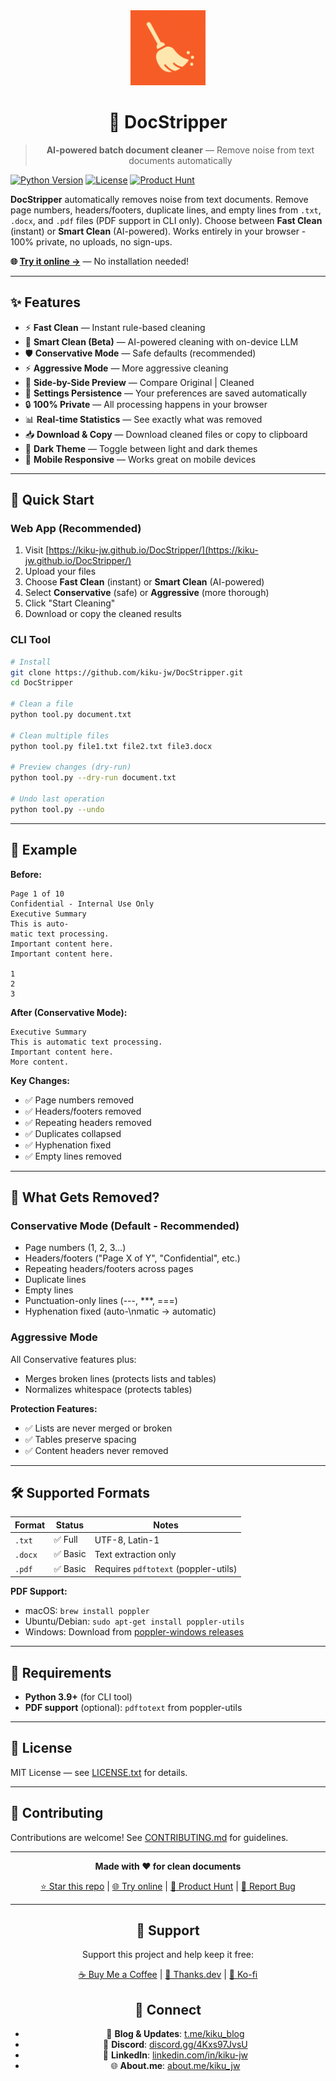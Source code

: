 <div align="center">
  <img src="docs/assets/icon.svg?v=2" alt="DocStripper Logo" width="120">
  
  # 🧹 DocStripper
  
  > **AI-powered batch document cleaner** — Remove noise from text documents automatically
</div>

[![Python Version](https://img.shields.io/badge/python-3.9%2B-blue.svg)](https://www.python.org/downloads/)
[![License](https://img.shields.io/badge/license-MIT-green.svg)](LICENSE.txt)
[![Product Hunt](https://img.shields.io/badge/Product%20Hunt-Featured-orange)](https://www.producthunt.com/products/docstripper)

**DocStripper** automatically removes noise from text documents. Remove page numbers, headers/footers, duplicate lines, and empty lines from `.txt`, `.docx`, and `.pdf` files (PDF support in CLI only). Choose between **Fast Clean** (instant) or **Smart Clean** (AI-powered). Works entirely in your browser - 100% private, no uploads, no sign-ups.

**🌐 [Try it online →](https://kiku-jw.github.io/DocStripper/)** — No installation needed!

---

## ✨ Features

- ⚡ **Fast Clean** — Instant rule-based cleaning
- 🤖 **Smart Clean (Beta)** — AI-powered cleaning with on-device LLM
- 🛡️ **Conservative Mode** — Safe defaults (recommended)
- ⚡ **Aggressive Mode** — More aggressive cleaning
- 🔄 **Side-by-Side Preview** — Compare Original | Cleaned
- 💾 **Settings Persistence** — Your preferences are saved automatically
- 🔒 **100% Private** — All processing happens in your browser
- 📊 **Real-time Statistics** — See exactly what was removed
- 📥 **Download & Copy** — Download cleaned files or copy to clipboard
- 🎨 **Dark Theme** — Toggle between light and dark themes
- 📱 **Mobile Responsive** — Works great on mobile devices

---

## 🎯 Quick Start

### Web App (Recommended)

1. Visit [https://kiku-jw.github.io/DocStripper/](https://kiku-jw.github.io/DocStripper/)
2. Upload your files
3. Choose **Fast Clean** (instant) or **Smart Clean** (AI-powered)
4. Select **Conservative** (safe) or **Aggressive** (more thorough)
5. Click "Start Cleaning"
6. Download or copy the cleaned results

### CLI Tool

```bash
# Install
git clone https://github.com/kiku-jw/DocStripper.git
cd DocStripper

# Clean a file
python tool.py document.txt

# Clean multiple files
python tool.py file1.txt file2.txt file3.docx

# Preview changes (dry-run)
python tool.py --dry-run document.txt

# Undo last operation
python tool.py --undo
```

---

## 📖 Example

**Before:**
```
Page 1 of 10
Confidential - Internal Use Only
Executive Summary
This is auto-
matic text processing.
Important content here.
Important content here.

1
2
3
```

**After (Conservative Mode):**
```
Executive Summary
This is automatic text processing.
Important content here.
More content.
```

**Key Changes:**
- ✅ Page numbers removed
- ✅ Headers/footers removed
- ✅ Repeating headers removed
- ✅ Duplicates collapsed
- ✅ Hyphenation fixed
- ✅ Empty lines removed

---

## 🎨 What Gets Removed?

### Conservative Mode (Default - Recommended)
- Page numbers (1, 2, 3...)
- Headers/footers ("Page X of Y", "Confidential", etc.)
- Repeating headers/footers across pages
- Duplicate lines
- Empty lines
- Punctuation-only lines (---, ***, ===)
- Hyphenation fixed (auto-\nmatic → automatic)

### Aggressive Mode
All Conservative features plus:
- Merges broken lines (protects lists and tables)
- Normalizes whitespace (protects tables)

**Protection Features:**
- ✅ Lists are never merged or broken
- ✅ Tables preserve spacing
- ✅ Content headers never removed

---

## 🛠️ Supported Formats

| Format | Status | Notes |
|--------|--------|-------|
| `.txt` | ✅ Full | UTF-8, Latin-1 |
| `.docx` | ✅ Basic | Text extraction only |
| `.pdf` | ✅ Basic | Requires `pdftotext` (poppler-utils) |

**PDF Support:**
- macOS: `brew install poppler`
- Ubuntu/Debian: `sudo apt-get install poppler-utils`
- Windows: Download from [poppler-windows releases](https://github.com/oschwartz10612/poppler-windows/releases/)

---

## 🔧 Requirements

- **Python 3.9+** (for CLI tool)
- **PDF support** (optional): `pdftotext` from poppler-utils

---

## 📝 License

MIT License — see [LICENSE.txt](LICENSE.txt) for details.

---

## 🤝 Contributing

Contributions are welcome! See [CONTRIBUTING.md](CONTRIBUTING.md) for guidelines.

---

<div align="center">

**Made with ❤️ for clean documents**

[⭐ Star this repo](https://github.com/kiku-jw/DocStripper) | [🌐 Try online](https://kiku-jw.github.io/DocStripper/) | [🚀 Product Hunt](https://www.producthunt.com/products/docstripper) | [🐛 Report Bug](https://github.com/kiku-jw/DocStripper/issues)

---

## 💝 Support

Support this project and help keep it free:

[☕ Buy Me a Coffee](https://buymeacoffee.com/kiku) | [🙏 Thanks.dev](https://thanks.dev/d/gh/kiku-jw) | [💚 Ko-fi](https://ko-fi.com/kiku_jw)

## 🔗 Connect

- 📰 **Blog & Updates**: [t.me/kiku_blog](https://t.me/kiku_blog)
- 💬 **Discord**: [discord.gg/4Kxs97JvsU](https://discord.gg/4Kxs97JvsU)
- 💼 **LinkedIn**: [linkedin.com/in/kiku-jw](https://www.linkedin.com/in/kiku-jw/)
- 🌐 **About.me**: [about.me/kiku_jw](https://about.me/kiku_jw)

</div>
